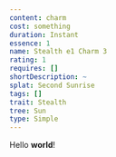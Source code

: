 ```yaml
---
content: charm
cost: something
duration: Instant
essence: 1
name: Stealth e1 Charm 3
rating: 1
requires: []
shortDescription: ~
splat: Second Sunrise
tags: []
trait: Stealth
tree: Sun
type: Simple
---
```


Hello **world**!
